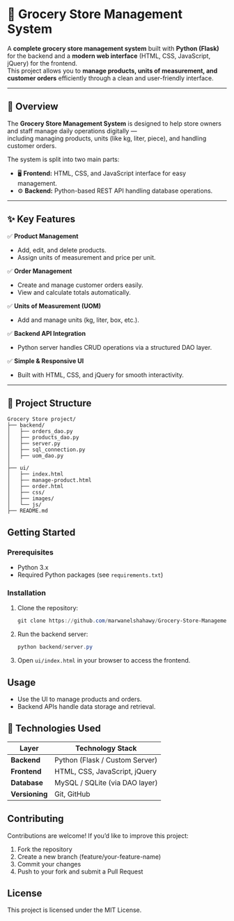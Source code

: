 # 🛒 Grocery Store Management System

A **complete grocery store management system** built with **Python (Flask)** for the backend and a **modern web interface** (HTML, CSS, JavaScript, jQuery) for the frontend.  
This project allows you to **manage products, units of measurement, and customer orders** efficiently through a clean and user-friendly interface.

---

## 🚀 Overview

The **Grocery Store Management System** is designed to help store owners and staff manage daily operations digitally —  
including managing products, units (like kg, liter, piece), and handling customer orders.  

The system is split into two main parts:
- 🖥️ **Frontend:** HTML, CSS, and JavaScript interface for easy management.  
- ⚙️ **Backend:** Python-based REST API handling database operations.

---

## ✨ Key Features

✅ **Product Management**  
- Add, edit, and delete products.  
- Assign units of measurement and price per unit.  

✅ **Order Management**  
- Create and manage customer orders easily.  
- View and calculate totals automatically.  

✅ **Units of Measurement (UOM)**  
- Add and manage units (kg, liter, box, etc.).  

✅ **Backend API Integration**  
- Python server handles CRUD operations via a structured DAO layer.  

✅ **Simple & Responsive UI**  
- Built with HTML, CSS, and jQuery for smooth interactivity.  

---

## 📂 Project Structure


```
Grocery Store project/
├── backend/
│   ├── orders_dao.py
│   ├── products_dao.py
│   ├── server.py
│   ├── sql_connection.py
│   ├── uom_dao.py
│   
├── ui/
│   ├── index.html
│   ├── manage-product.html
│   ├── order.html
│   ├── css/
│   ├── images/
│   └── js/
├── README.md
```

## Getting Started

### Prerequisites
- Python 3.x
- Required Python packages (see `requirements.txt`)

### Installation
1. Clone the repository:
	```powershell
	git clone https://github.com/marwanelshahawy/Grocery-Store-Management-System.git
	```

2. Run the backend server:
	```powershell
	python backend/server.py
	```
3. Open `ui/index.html` in your browser to access the frontend.

## Usage
- Use the UI to manage products and orders.
- Backend APIs handle data storage and retrieval.

## 🧱 Technologies Used
| Layer          | Technology Stack               |
| -------------- | ------------------------------ |
| **Backend**    | Python (Flask / Custom Server) |
| **Frontend**   | HTML, CSS, JavaScript, jQuery  |
| **Database**   | MySQL / SQLite (via DAO layer) |
| **Versioning** | Git, GitHub                    |

## Contributing
Contributions are welcome!
If you’d like to improve this project:
1. Fork the repository
2. Create a new branch (feature/your-feature-name)
3. Commit your changes
4. Push to your fork and submit a Pull Request

## License
This project is licensed under the MIT License.